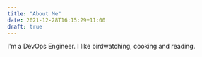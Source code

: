 ```yaml
---
title: "About Me"
date: 2021-12-28T16:15:29+11:00
draft: true
---
```


I'm a DevOps Engineer. I like birdwatching, cooking and reading.

